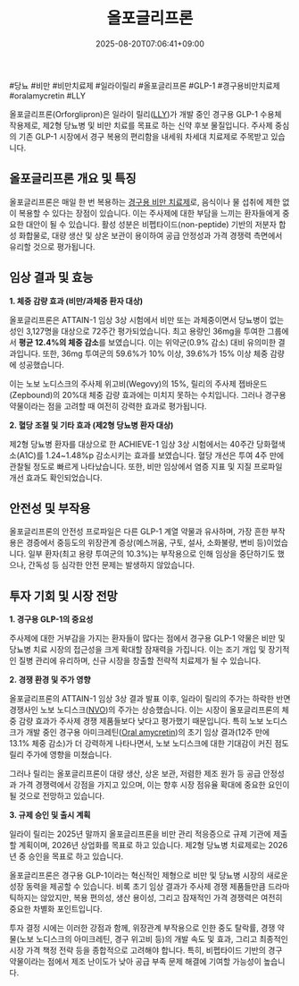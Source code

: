 ﻿---
title: "올포글리프론"
date: 2025-08-20T07:06:41+09:00
lastmod: 2025-08-20T07:06:41+09:00
type: docs
sidebar:
  open: true
weight: 16
---
<div style="display:none">
  <meta property="article:published_time" content="2025-08-19T22:06:41Z" />
  <meta property="article:modified_time" content="2025-08-19T22:06:41Z" />
</div>
#당뇨 #비만 #비만치료제 #일라이릴리 #올포글리프론 #GLP-1 #경구용비만치료제 #oralamycretin #LLY

올포글리프론(Orforglipron)은 일라이 릴리([LLY](/company-analysis/lly/))가 개발 중인 경구용 GLP-1 수용체 작용제로, 제2형 당뇨병 및 비만 치료를 목표로 하는 신약 후보 물질입니다. 주사제 중심의 기존 GLP-1 시장에서 경구 복용의 편리함을 내세워 차세대 치료제로 주목받고 있습니다.

## 올포글리프론 개요 및 특징

올포글리프론은 매일 한 번 복용하는 [경구용 비만 치료제](/industry-study/경구용-비만-치료제/)로, 음식이나 물 섭취에 제한 없이 복용할 수 있다는 장점이 있습니다. 이는 주사제에 대한 부담을 느끼는 환자들에게 중요한 대안이 될 수 있습니다. 활성 성분은 비펩타이드(non-peptide) 기반의 저분자 합성 화합물로, 대량 생산 및 상온 보관이 용이하여 공급 안정성과 가격 경쟁력 측면에서 유리할 것으로 평가됩니다.

## 임상 결과 및 효능

**1. 체중 감량 효과 (비만/과체중 환자 대상)**  

올포글리프론은 ATTAIN-1 임상 3상 시험에서 비만 또는 과체중이면서 당뇨병이 없는 성인 3,127명을 대상으로 72주간 평가되었습니다. 최고 용량인 36mg을 투여한 그룹에서 **평균 12.4%의 체중 감소**를 보였습니다. 이는 위약군(0.9% 감소) 대비 유의미한 결과입니다. 또한, 36mg 투여군의 59.6%가 10% 이상, 39.6%가 15% 이상 체중 감량에 성공했습니다.

이는 노보 노디스크의 주사제 위고비(Wegovy)의 15%, 릴리의 주사제 젭바운드(Zepbound)의 20%대 체중 감량 효과에는 미치지 못하는 수치입니다. 그러나 경구용 약물이라는 점을 고려할 때 여전히 강력한 효과로 평가됩니다.

**2. 혈당 조절 및 기타 효과 (제2형 당뇨병 환자 대상)**  

제2형 당뇨병 환자를 대상으로 한 ACHIEVE-1 임상 3상 시험에서는 40주간 당화혈색소(A1C)를 1.24~1.48%p 감소시키는 효과를 보였습니다. 혈당 개선은 투여 4주 만에 관찰될 정도로 빠르게 나타났습니다. 또한, 비만 임상에서 염증 지표 및 지질 프로파일 개선 효과도 확인되었습니다.

## 안전성 및 부작용

올포글리프론의 안전성 프로파일은 다른 GLP-1 계열 약물과 유사하며, 가장 흔한 부작용은 경증에서 중등도의 위장관계 증상(메스꺼움, 구토, 설사, 소화불량, 변비 등)이었습니다. 일부 환자(최고 용량 투여군의 10.3%)는 부작용으로 인해 임상을 중단하기도 했으나, 간독성 등 심각한 안전 문제는 발생하지 않았습니다.

## 투자 기회 및 시장 전망

**1. 경구용 GLP-1의 중요성**  

주사제에 대한 거부감을 가지는 환자들이 많다는 점에서 경구용 GLP-1 약물은 비만 및 당뇨병 치료 시장의 접근성을 크게 확대할 잠재력을 가집니다. 이는 조기 개입 및 장기적인 질병 관리에 유리하며, 신규 시장을 창출할 전략적 치료제가 될 수 있습니다.

**2. 경쟁 환경 및 주가 영향**  

올포글리프론의 ATTAIN-1 임상 3상 결과 발표 이후, 일라이 릴리의 주가는 하락한 반면 경쟁사인 노보 노디스크([NVO](/company-analysis/nvo/))의 주가는 상승했습니다. 이는 시장이 올포글리프론의 체중 감량 효과가 주사제 경쟁 제품들보다 낮다고 평가했기 때문입니다. 특히 노보 노디스크가 개발 중인 경구용 아미크레틴([Oral amycretin](/industry-study/oral-amycretin/))의 초기 임상 결과(12주 만에 13.1% 체중 감소)가 더 강력하게 나타나면서, 노보 노디스크에 대한 기대감이 커진 점도 릴리 주가에 영향을 미쳤습니다.

그러나 릴리는 올포글리프론이 대량 생산, 상온 보관, 저렴한 제조 원가 등 공급 안정성과 가격 경쟁력에서 강점을 가지고 있으며, 이는 향후 시장 점유율 확대에 중요한 요인이 될 것으로 전망하고 있습니다.

**3. 규제 승인 및 출시 계획**  

일라이 릴리는 2025년 말까지 올포글리프론을 비만 관리 적응증으로 규제 기관에 제출할 계획이며, 2026년 상업화를 목표로 하고 있습니다. 제2형 당뇨병 치료제로는 2026년 중 승인을 목표로 하고 있습니다.

올포글리프론은 경구용 GLP-1이라는 혁신적인 제형으로 비만 및 당뇨병 시장의 새로운 성장 동력을 제공할 수 있습니다. 비록 초기 임상 결과가 주사제 경쟁 제품들만큼 드라마틱하지는 않았지만, 복용 편의성, 생산 용이성, 그리고 잠재적인 가격 경쟁력은 여전히 중요한 차별화 포인트입니다. 

투자 결정 시에는 이러한 강점과 함께, 위장관계 부작용으로 인한 중도 탈락률, 경쟁 약물(노보 노디스크의 아미크레틴, 경구 위고비 등)의 개발 속도 및 효과, 그리고 최종적인 시장 가격 책정 전략 등을 종합적으로 고려해야 합니다. 특히, 비펩타이드 기반의 경구 약물이라는 점에서 제조 난이도가 낮아 공급 부족 문제 해결에 기여할 가능성이 높습니다.
